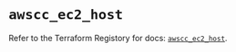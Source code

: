 # `awscc_ec2_host`

Refer to the Terraform Registory for docs: [`awscc_ec2_host`](https://registry.terraform.io/providers/hashicorp/awscc/0.70.0/docs/resources/ec2_host).
